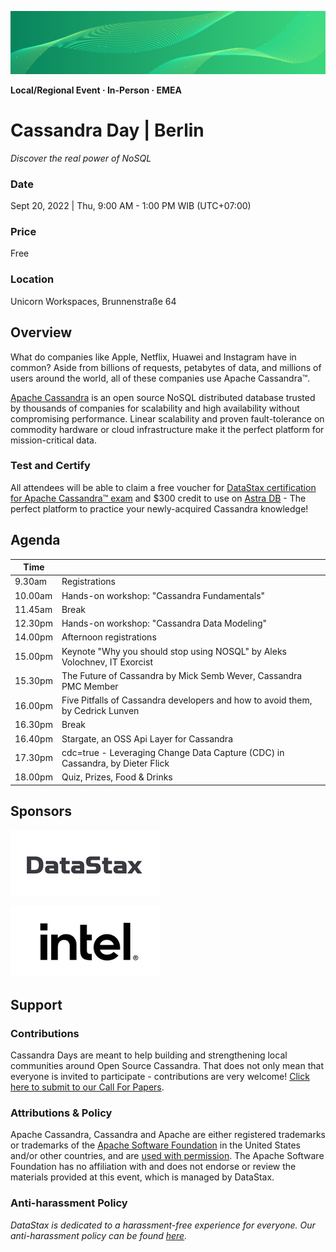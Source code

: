 ![CDay green logo](images/cday_green_background.png)

**Local/Regional Event · In-Person · EMEA**

# Cassandra Day | Berlin

_Discover the real power of NoSQL_

### Date

Sept 20, 2022 | Thu, 9:00 AM - 1:00 PM WIB (UTC+07:00)

### Price

Free

### Location

Unicorn Workspaces, Brunnenstraße 64

## Overview

What do companies like Apple, Netflix, Huawei and Instagram have in common? Aside from billions of requests, petabytes of data, and millions of users around the world, all of these companies use Apache Cassandra™.

[Apache Cassandra](https://cassandra.apache.org/) is an open source NoSQL distributed database trusted by thousands of companies for scalability and high availability without compromising performance. Linear scalability and proven fault-tolerance on commodity hardware or cloud infrastructure make it the perfect platform for mission-critical data.

### Test and Certify

All attendees will be able to claim a free voucher for [DataStax certification for Apache Cassandra™ exam](https://www.datastax.com/dev/certifications)
and $300 credit to use on [Astra DB](https://astra.datastax.com/) - The perfect platform to practice your newly-acquired Cassandra knowledge!

## Agenda

| Time     |                                             |
|----------|---------------------------------------------|
| 9.30am   | Registrations                               |
| 10.00am  | Hands-on workshop: "Cassandra Fundamentals" |
| 11.45am  | Break                                       |
| 12.30pm  | Hands-on workshop: "Cassandra Data Modeling"|
| 14.00pm  | Afternoon registrations                     |
| 15.00pm  | Keynote "Why you should stop using NOSQL" by Aleks Volochnev, IT Exorcist |
| 15.30pm  | The Future of Cassandra by Mick Semb Wever, Cassandra PMC Member          |
| 16.00pm  | Five Pitfalls of Cassandra developers and how to avoid them, by Cedrick Lunven |
| 16.30pm  | Break                                       |
| 16.40pm  | Stargate, an OSS Api Layer for Cassandra    |
| 17.30pm  | cdc=true - Leveraging Change Data Capture (CDC) in Cassandra, by Dieter Flick  |
| 18.00pm  | Quiz, Prizes, Food & Drinks                 |

## Sponsors

![DataStax](images/logo_cday_datastax.png)

![Intel](images/logo_cday_intel.png)

## Support

### Contributions

Cassandra Days are meant to help building and strengthening local communities around Open Source Cassandra. That does not only mean that everyone is invited to participate - contributions are very welcome! [Click here to submit to our Call For Papers](https://docs.google.com/forms/d/e/1FAIpQLSdiOo7V8aEeuWdVHjC4diU9Bn8Nt0G-fyJKfVMWolgZoseJCQ/viewform).

### Attributions & Policy

Apache Cassandra, Cassandra and Apache are either registered trademarks or trademarks of the [Apache Software Foundation](http://www.apache.org/)
in the United States and/or other countries,
and are [used with permission](http://www.apache.org/foundation/marks/events.html).
The Apache Software Foundation has no affiliation with and does not endorse or review the materials provided at this event, which is managed by DataStax.

### Anti-harassment Policy

_DataStax is dedicated to a harassment-free experience for everyone. Our anti-harassment policy can be found [here](https://dtsx.io/cdays-anti-harassment-policy)._
